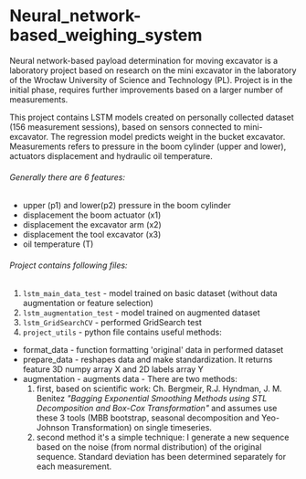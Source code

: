 # Neural_network-based_weighing_system
Neural network-based payload determination for moving excavator is a laboratory project based on research on the mini excavator
in the laboratory of the Wrocław University of Science and Technology (PL). 
Project is in the initial phase, requires further improvements based on a larger number of measurements.

This project contains LSTM models created on personally collected dataset (156 measurement sessions), based on sensors connected to mini-excavator.
The regression model predicts weight in the bucket excavator. 
Measurements refers to pressure in the boom cylinder (upper and lower), actuators displacement and hydraulic oil temperature. 
###### Generally there are 6 features: 
  - upper (p1) and lower(p2) pressure in the boom cylinder
  - displacement the boom actuator (x1)
  - displacement the excavator arm (x2)
  - displacement the tool excavator (x3)
  - oil temperature (T)

###### Project contains following files:
1. `lstm_main_data_test` - model trained on basic dataset (without data augmentation or feature selection)
2. `lstm_augmentation_test` - model trained on augmented dataset
3. `lstm_GridSearchCV` - performed GridSearch test
4. `project_utils` - python file contains useful methods: 
  * format_data - function formatting 'original' data in performed dataset
  * prepare_data - reshapes data and make standardization. It returns feature 3D numpy array X and 2D labels array Y
  * augmentation - augments data - There are two methods: 
      1) first, based on scientific work: Ch. Bergmeir, R.J. Hyndman, J. M. Benitez *"Bagging Exponential Smoothing Methods using STL  Decomposition and Box-Cox Transformation"* and assumes use these 3 tools (MBB bootstrap, seasonal decomposition and Yeo-Johnson Transformation) on single timeseries.
      2) second method it's a simple technique: I generate a new sequence based on the noise (from normal distribution) of the original sequence. Standard deviation has been determined separately for each measurement. 
